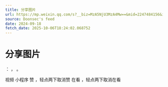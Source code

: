 ```yaml
---
title: 分享图片
url: https://mp.weixin.qq.com/s?__biz=MzA5NjU3MzA4Mw==&mid=2247484156&idx=1&sn=29cb19d8eccae9fca102d0dfce74644a
source: Doonsec's feed
date: 2024-09-18
fetch_date: 2025-10-06T18:24:02.068752
---
```


# 分享图片

：
，
。

视频
小程序
赞
，轻点两下取消赞
在看
，轻点两下取消在看